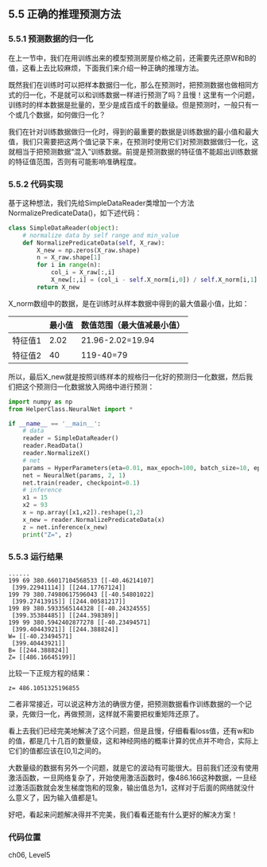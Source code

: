 <!--Copyright © Microsoft Corporation. All rights reserved.
  适用于[License](https://github.com/Microsoft/ai-edu/blob/master/LICENSE.md)版权许可-->

## 5.5 正确的推理预测方法

### 5.5.1 预测数据的归一化

在上一节中，我们在用训练出来的模型预测房屋价格之前，还需要先还原W和B的值，这看上去比较麻烦，下面我们来介绍一种正确的推理方法。

既然我们在训练时可以把样本数据归一化，那么在预测时，把预测数据也做相同方式的归一化，不是就可以和训练数据一样进行预测了吗？且慢！这里有一个问题，训练时的样本数据是批量的，至少是成百成千的数量级。但是预测时，一般只有一个或几个数据，如何做归一化？

我们在针对训练数据做归一化时，得到的最重要的数据是训练数据的最小值和最大值，我们只需要把这两个值记录下来，在预测时使用它们对预测数据做归一化，这就相当于把预测数据“混入”训练数据。前提是预测数据的特征值不能超出训练数据的特征值范围，否则有可能影响准确程度。

### 5.5.2 代码实现

基于这种想法，我们先给SimpleDataReader类增加一个方法NormalizePredicateData()，如下述代码：

```Python
class SimpleDataReader(object):
    # normalize data by self range and min_value
    def NormalizePredicateData(self, X_raw):
        X_new = np.zeros(X_raw.shape)
        n = X_raw.shape[1]
        for i in range(n):
            col_i = X_raw[:,i]
            X_new[:,i] = (col_i - self.X_norm[i,0]) / self.X_norm[i,1]
        return X_new
```

X_norm数组中的数据，是在训练时从样本数据中得到的最大值最小值，比如：

||最小值|数值范围（最大值减最小值）|
|---|---|---|
|特征值1|2.02|21.96-2.02=19.94|
|特征值2|40|119-40=79|

所以，最后X_new就是按照训练样本的规格归一化好的预测归一化数据，然后我们把这个预测归一化数据放入网络中进行预测：

```Python
import numpy as np
from HelperClass.NeuralNet import *

if __name__ == '__main__':
    # data
    reader = SimpleDataReader()
    reader.ReadData()
    reader.NormalizeX()
    # net
    params = HyperParameters(eta=0.01, max_epoch=100, batch_size=10, eps = 1e-5)
    net = NeuralNet(params, 2, 1)
    net.train(reader, checkpoint=0.1)
    # inference
    x1 = 15
    x2 = 93
    x = np.array([x1,x2]).reshape(1,2)
    x_new = reader.NormalizePredicateData(x)
    z = net.inference(x_new)
    print("Z=", z)
```
### 5.5.3 运行结果

```
......
199 69 380.66017104568533 [[-40.46214107]
 [399.22941114]] [[244.17767124]]
199 79 380.74980617596043 [[-40.54801022]
 [399.27413915]] [[244.00581217]]
199 89 380.5933565144328 [[-40.24324555]
 [399.35384485]] [[244.398389]]
199 99 380.5942402877278 [[-40.23494571]
 [399.40443921]] [[244.388824]]
W= [[-40.23494571]
 [399.40443921]]
B= [[244.388824]]
Z= [[486.16645199]]
```
比较一下正规方程的结果：
```
z= 486.1051325196855
```
二者非常接近，可以说这种方法的确很方便，把预测数据看作训练数据的一个记录，先做归一化，再做预测，这样就不需要把权重矩阵还原了。

看上去我们已经完美地解决了这个问题，但是且慢，仔细看看loss值，还有w和b的值，都是几十几百的数量级，这和神经网络的概率计算的优点并不吻合，实际上它们的值都应该在[0,1]之间的。

大数量级的数据有另外一个问题，就是它的波动有可能很大。目前我们还没有使用激活函数，一旦网络复杂了，开始使用激活函数时，像486.166这种数据，一旦经过激活函数就会发生梯度饱和的现象，输出值总为1，这样对于后面的网络就没什么意义了，因为输入值都是1。

好吧，看起来问题解决得并不完美，我们看看还能有什么更好的解决方案！

### 代码位置

ch06, Level5
